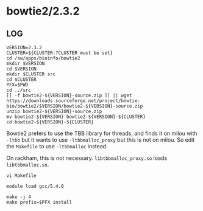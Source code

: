 bowtie2/2.3.2
=============

LOG
---

    VERSION=2.3.2
    CLUSTER=${CLUSTER:?CLUSTER must be set}
    cd /sw/apps/bioinfo/bowtie2
    mkdir $VERSION
    cd $VERSION
    mkdir $CLUSTER src
    cd $CLUSTER
    PFX=$PWD
    cd ../src
    [[ -f bowtie2-${VERSION}-source.zip ]] || wget https://downloads.sourceforge.net/project/bowtie-bio/bowtie2/$VERSION/bowtie2-${VERSION}-source.zip
    unzip bowtie2-${VERSION}-source.zip
    mv bowtie2-${VERSION} bowtie2-${VERSION}-${CLUSTER}
    cd bowtie2-${VERSION}-${CLUSTER}

Bowtie2 prefers to use the TBB library for threads, and finds it on milou
with `-ltbb` but it wants to use `-ltbbmalloc_proxy` but this is not on
milou.  So edit the `Makefile` to use `-ltbbmalloc` instead.

On rackham, this is not necessary.  `libtbbmalloc_proxy.so` loads
`libtbbmalloc.so`. 

    vi Makefile 

    module load gcc/5.4.0

    make -j 4
    make prefix=$PFX install

